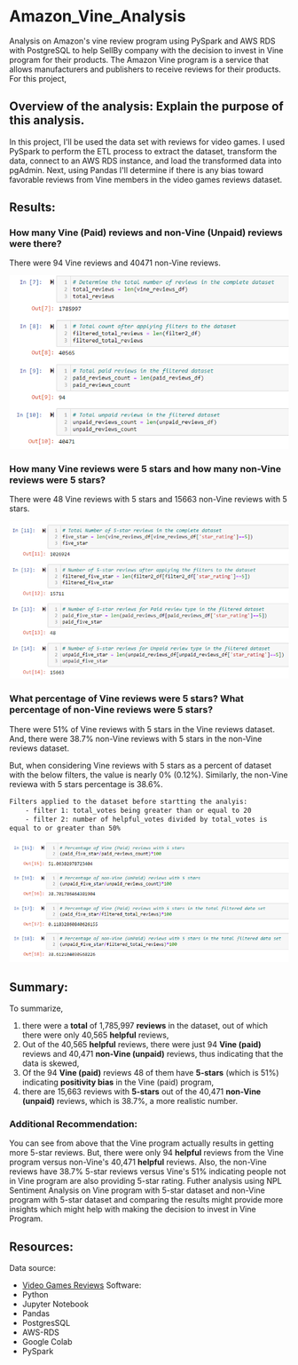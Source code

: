 # Amazon_Vine_Analysis
Analysis on Amazon's vine review program using PySpark and AWS RDS with PostgreSQL to help SellBy company with the decision to invest in Vine program for their products. The Amazon Vine program is a service that allows manufacturers and publishers to receive reviews for their products. For this project, 

## Overview of the analysis: Explain the purpose of this analysis.
In this project, I'll be used the data set with reviews for video games. I used PySpark to perform the ETL process to extract the dataset, transform the data, connect to an AWS RDS instance, and load the transformed data into pgAdmin. Next, using Pandas I'll determine if there is any bias toward favorable reviews from Vine members in the video games reviews dataset. 

## Results:

### How many Vine (Paid) reviews and non-Vine (Unpaid) reviews were there?

There were 94 Vine reviews and 40471 non-Vine reviews.

![Vine_vs_NonVine_count](Resources/Vine_vs_NonVine_count.PNG)


### How many Vine reviews were 5 stars and how many non-Vine reviews were 5 stars?

There were 48 Vine reviews with 5 stars and 15663 non-Vine reviews with 5 stars.

![Vine_vs_NonVine_5star](Resources/Vine_vs_NonVine_5star.PNG)

### What percentage of Vine reviews were 5 stars? What percentage of non-Vine reviews were 5 stars?

There were 51% of Vine reviews with 5 stars in the Vine reviews dataset. And, there were 38.7% non-Vine reviews with 5 stars in the non-Vine reviews dataset.

But, when considering Vine reviews with 5 stars as a percent of dataset with the below filters, the value is nearly 0% (0.12%). Similarly, the non-Vine reviewa with 5 stars percentage is 38.6%.

    Filters applied to the dataset before startting the analyis:
        - filter 1: total_votes being greater than or equal to 20
        - filter 2: number of helpful_votes divided by total_votes is equal to or greater than 50% 

![Vine_vs_NonVine_5star_percent](Resources/Vine_vs_NonVine_5star_percent.PNG)


## Summary: 

To summarize, 
1. there were a **total** of 1,785,997 **reviews** in the dataset, out of which there were only 40,565 **helpful** reviews,
2. Out of the 40,565 **helpful** reviews, there were just 94 **Vine (paid)** reviews and 40,471 **non-Vine (unpaid)** reviews, thus indicating that the data is skewed,
3. Of the 94 **Vine (paid)** reviews 48 of them have **5-stars** (which is 51%) indicating **positivity bias** in the Vine (paid) program,
4. there are 15,663 reviews with **5-stars** out of the 40,471 **non-Vine (unpaid)** reviews, which is 38.7%, a more realistic number. 

### Additional Recommendation:
You can see from above that the Vine program actually results in getting more 5-star reviews. But, there were only 94 **helpful** reviews from the Vine program versus non-Vine's 40,471 **helpful** reviews. Also, the non-Vine reviews have 38.7% 5-star reviews versus Vine's 51% indicating people not in Vine program are also providing 5-star rating. Futher analysis using NPL Sentiment Analysis on Vine program with 5-star dataset and non-Vine program with 5-star dataset and comparing the results might provide more insights which might help with making the decision to invest in Vine Program. 

## Resources:
Data source: 
- [Video Games Reviews](https://s3.amazonaws.com/amazon-reviews-pds/tsv/amazon_reviews_us_Video_Games_v1_00.tsv.gz)
Software:
- Python
- Jupyter Notebook
- Pandas
- PostgresSQL
- AWS-RDS
- Google Colab 
- PySpark
